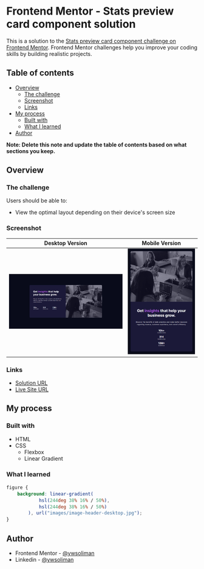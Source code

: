 # Frontend Mentor - Stats preview card component solution

This is a solution to the [Stats preview card component challenge on Frontend Mentor](https://www.frontendmentor.io/challenges/stats-preview-card-component-8JqbgoU62). Frontend Mentor challenges help you improve your coding skills by building realistic projects.

## Table of contents

-   [Overview](#overview)
    -   [The challenge](#the-challenge)
    -   [Screenshot](#screenshot)
    -   [Links](#links)
-   [My process](#my-process)
    -   [Built with](#built-with)
    -   [What I learned](#what-i-learned)
-   [Author](#author)

**Note: Delete this note and update the table of contents based on what sections you keep.**

## Overview

### The challenge

Users should be able to:

-   View the optimal layout depending on their device's screen size

### Screenshot

|           Desktop Version            |           Mobile Version            |
| :----------------------------------: | :---------------------------------: |
| ![](./screenshots/stats-desktop.png) | ![](./screenshots/stats-mobile.png) |

### Links

-   [Solution URL](https://github.com/ywsoliman/stats-preview-card-component)
-   [Live Site URL](https://ywsoliman.github.io/stats-preview-card-component)

## My process

### Built with

-   HTML
-   CSS
    -   Flexbox
    -   Linear Gradient

### What I learned

```css
figure {
    background: linear-gradient(
            hsl(244deg 38% 16% / 50%),
            hsl(244deg 38% 16% / 50%)
        ), url("images/image-header-desktop.jpg");
}
```

## Author

-   Frontend Mentor - [@ywsoliman](https://www.frontendmentor.io/profile/ywsoliman)
-   Linkedin - [@ywsoliman](https://www.linkedin.com/in/ywsoliman/)
